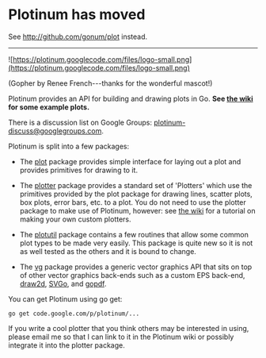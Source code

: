 # Plotinum has moved #
See http://github.com/gonum/plot instead.


---


![https://plotinum.googlecode.com/files/logo-small.png](https://plotinum.googlecode.com/files/logo-small.png)

(Gopher by Renee French---thanks for the wonderful mascot!)

Plotinum provides an API for building and drawing plots in Go. **See [the wiki](https://code.google.com/p/plotinum/wiki/Examples) for some example plots.**

There is a discussion list on Google Groups: [plotinum-discuss@googlegroups.com](https://groups.google.com/group/plotinum-discuss).

Plotinum is split into a few packages:

  * The [plot](http://godoc.org/code.google.com/p/plotinum/plot) package provides simple interface for laying out a plot and provides primitives for drawing to it.

  * The [plotter](http://godoc.org/code.google.com/p/plotinum/plotter) package provides a standard set of 'Plotters' which use the primitives provided by the plot package for drawing lines, scatter plots, box plots, error bars, etc. to a plot.  You do not need to use the plotter package to make use of Plotinum, however: see [the wiki](https://code.google.com/p/plotinum/wiki/CreatingCustomPlotters) for a tutorial on making your own custom plotters.

  * The [plotutil](http://godoc.org/code.google.com/p/plotinum/plotutil) package contains a few routines that allow some common plot types to be made very easily.  This package is quite new so it is not as well tested as the others and it is bound to change.

  * The [vg](http://godoc.org/code.google.com/p/plotinum/vg) package provides a generic vector graphics API that sits on top of other vector graphics back-ends such as a custom EPS back-end, [draw2d](http://code.google.com/p/draw2d/), [SVGo](https://github.com/ajstarks/svgo), and [gopdf](https://bitbucket.org/zombiezen/gopdf/).

You can get Plotinum using go get:
```
go get code.google.com/p/plotinum/...
```

If you write a cool plotter that you think others may be interested in using, please email me so that I can link to it in the Plotinum wiki or possibly integrate it into the plotter package.